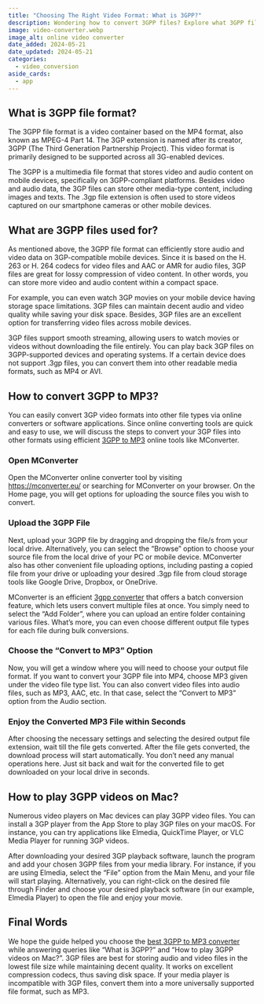 ```yaml
---
title: "Choosing The Right Video Format: What is 3GPP?"
description: Wondering how to convert 3GPP files? Explore what 3GPP file format is and how you can easily convert 3GPP files into other audio and video formats.
image: video-converter.webp
image_alt: online video converter
date_added: 2024-05-21
date_updated: 2024-05-21
categories:
  - video_conversion
aside_cards:
  - app
---
```


## What is 3GPP file format?
The 3GPP file format is a video container based on the MP4 format, also known as MPEG-4 Part 14. The 3GP extension is named after its creator, 3GPP (The Third Generation Partnership Project). This video format is primarily designed to be supported across all 3G-enabled devices.

The 3GPP is a multimedia file format that stores video and audio content on mobile devices, specifically on 3GPP-compliant platforms. Besides video and audio data, the 3GP files can store other media-type content, including images and texts. The .3gp file extension is often used to store videos captured on our smartphone cameras or other mobile devices.

## What are 3GPP files used for?
As mentioned above, the 3GPP file format can efficiently store audio and video data on 3GP-compatible mobile devices. Since it is based on the H. 263 or H. 264 codecs for video files and AAC or AMR for audio files, 3GP files are great for lossy compression of video content. In other words, you can store more video and audio content within a compact space.

For example, you can even watch 3GP movies on your mobile device having storage space limitations. 3GP files can maintain decent audio and video quality while saving your disk space. Besides, 3GP files are an excellent option for transferring video files across mobile devices.

3GP files support smooth streaming, allowing users to watch movies or videos without downloading the file entirely. You can play back 3GP files on 3GPP-supported devices and operating systems. If a certain device does not support .3gp files, you can convert them into other readable media formats, such as MP4 or AVI.

## How to convert 3GPP to MP3?
You can easily convert 3GP video formats into other file types via online converters or software applications. Since online converting tools are quick and easy to use, we will discuss the steps to convert your 3GP files into other formats using efficient [3GPP to MP3](https://mconverter.eu/convert/3gpp/mp3/) online tools like MConverter.

### Open MConverter
Open the MConverter online converter tool by visiting https://mconverter.eu/ or searching for MConverter on your browser. On the Home page, you will get options for uploading the source files you wish to convert.

### Upload the 3GPP File
Next, upload your 3GPP file by dragging and dropping the file/s from your local drive. Alternatively, you can select the “Browse” option to choose your source file from the local drive of your PC or mobile device. MConverter also has other convenient file uploading options, including pasting a copied file from your drive or uploading your desired .3gp file from cloud storage tools like Google Drive, Dropbox, or OneDrive.

MConverter is an efficient [3gpp converter](https://mconverter.eu/convert/3gpp/) that offers a batch conversion feature, which lets users convert multiple files at once. You simply need to select the “Add Folder”, where you can upload an entire folder containing various files. What’s more, you can even choose different output file types for each file during bulk conversions.

### Choose the “Convert to MP3” Option
Now, you will get a window where you will need to choose your output file format. If you want to convert your 3GPP file into MP4, choose MP3 given under the video file type list. You can also convert video files into audio files, such as MP3, AAC, etc. In that case, select the “Convert to MP3” option from the Audio section.

### Enjoy the Converted MP3 File within Seconds
After choosing the necessary settings and selecting the desired output file extension, wait till the file gets converted. After the file gets converted, the download process will start automatically. You don’t need any manual operations here. Just sit back and wait for the converted file to get downloaded on your local drive in seconds.

## How to play 3GPP videos on Mac?
Numerous video players on Mac devices can play 3GPP video files. You can install a 3GP player from the App Store to play 3GP files on your macOS. For instance, you can try applications like Elmedia, QuickTime Player, or VLC Media Player for running 3GP videos.

After downloading your desired 3GP playback software, launch the program and add your chosen 3GPP files from your media library. For instance, if you are using Elmedia, select the “File” option from the Main Menu, and your file will start playing. Alternatively, you can right-click on the desired file through Finder and choose your desired playback software (in our example, Elmedia Player) to open the file and enjoy your movie.

## Final Words
We hope the guide helped you choose the [best 3GPP to MP3 converter](https://mconverter.eu/) while answering queries like “What is 3GPP?” and “How to play 3GPP videos on Mac?”. 3GP files are best for storing audio and video files in the lowest file size while maintaining decent quality. It works on excellent compression codecs, thus saving disk space. If your media player is incompatible with 3GP files, convert them into a more universally supported file format, such as MP3.